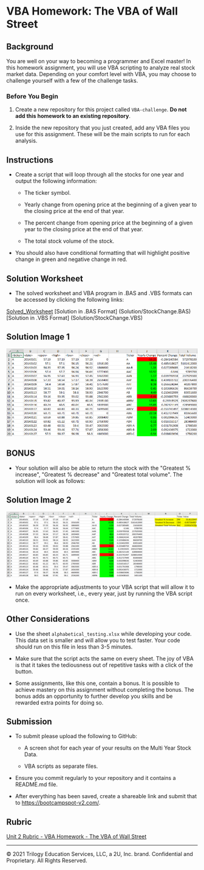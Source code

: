 # VBA Homework: The VBA of Wall Street

## Background

You are well on your way to becoming a programmer and Excel master! In this homework assignment, you will use VBA scripting to analyze real stock market data. Depending on your comfort level with VBA, you may choose to challenge yourself with a few of the challenge tasks.

### Before You Begin

1. Create a new repository for this project called `VBA-challenge`. **Do not add this homework to an existing repository**.

2. Inside the new repository that you just created, add any VBA files you use for this assignment. These will be the main scripts to run for each analysis.


## Instructions

* Create a script that will loop through all the stocks for one year and output the following information:

  * The ticker symbol.

  * Yearly change from opening price at the beginning of a given year to the closing price at the end of that year.

  * The percent change from opening price at the beginning of a given year to the closing price at the end of that year.

  * The total stock volume of the stock.

* You should also have conditional formatting that will highlight positive change in green and negative change in red.

## Solution Worksheet

* The solved worksheet and VBA program in .BAS and .VBS formats can be accessed by clicking the following links:

[Solved_Worksheet](Solution/Multiple_year_stock_data.xlsm)
[Solution in .BAS Format] (Solution/StockChange.BAS)
[Solution in .VBS Format] (Solution/StockChange.VBS)


## Solution Image 1
![moderate_solution](Images/moderate_solution.PNG)

## BONUS

* Your solution will also be able to return the stock with the "Greatest % increase", "Greatest % decrease" and "Greatest total volume". The solution will look as follows:

## Solution Image 2
![hard_solution](Images/hard_solution.PNG)

* Make the appropriate adjustments to your VBA script that will allow it to run on every worksheet, i.e., every year, just by running the VBA script once.

## Other Considerations

* Use the sheet `alphabetical_testing.xlsx` while developing your code. This data set is smaller and will allow you to test faster. Your code should run on this file in less than 3-5 minutes.

* Make sure that the script acts the same on every sheet. The joy of VBA is that it takes the tediousness out of repetitive tasks with a click of the button.

* Some assignments, like this one, contain a bonus. It is possible to achieve mastery on this assignment without completing the bonus. The bonus adds an opportunity to further develop you skills and be rewarded extra points for doing so.

## Submission

* To submit please upload the following to GitHub:

  * A screen shot for each year of your results on the Multi Year Stock Data.

  * VBA scripts as separate files.

* Ensure you commit regularly to your repository and it contains a README.md file.

* After everything has been saved, create a shareable link and submit that to <https://bootcampspot-v2.com/>.

## Rubric

[Unit 2 Rubric - VBA Homework - The VBA of Wall Street](https://docs.google.com/document/d/1OjDM3nyioVQ6nJkqeYlUK7SxQ3WZQvvV3T9MHCbnoWk/edit?usp=sharing)

- - -

© 2021 Trilogy Education Services, LLC, a 2U, Inc. brand. Confidential and Proprietary. All Rights Reserved.
